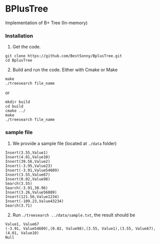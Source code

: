 BPlusTree
=========

Implementation of B+ Tree (In-memory)

### Installation
1. Get the code.
  ```Shell
  git clone https://github.com/BestSonny/BplusTree.git
  cd BplusTree
  ```

2. Build and run the code. Either with Cmake or Make
  ```Shell
  make
  ./treesearch file_name
  ```

   or

  ```Shell
  mkdir build
  cd build
  cmake ../
  make
  ./treesearch file_name
  ```
  
 ### sample file
 1. We provide a sample file (located at `./data` folder)
 
 ```
Insert(3.55,Value1)
Insert(4.01,Value10)
Insert(39.56,Value2)
Insert(-3.95,Value23)
Insert(-3.91,Value54609)
Insert(3.55,Value67)
Insert(0.02,Value98)
Search(3.55)
Search(-3.91,30.96)
Insert(3.26,Value56089)
Insert(121.56,Value1234)
Insert(-109.23,Value43234)
Search(3.71)
```
2. Run `./treesearch ../data/sample.txt`, the result should be 

 ```
Value1, Value67
(-3.91, Value54609),(0.02, Value98),(3.55, Value1),(3.55, Value67),(4.01, Value10)
Null
```

  
